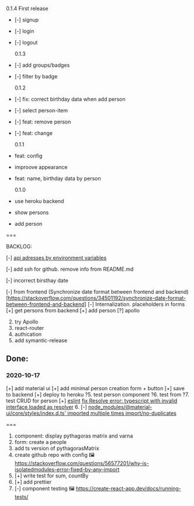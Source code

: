 0.1.4 First release

- [-] signup
- [-] login
- [-] logout

  0.1.3

- [-] add groups/badges
- [-] filter by badge

  0.1.2

- [-] fix: correct birthday data when add person
- [-] select person-item
- [-] feat: remove person
- [-] feat: change

  0.1.1

- feat: config
- improove appearance
- feat: name, birthday data by person

  0.1.0

- use heroku backend
- show persons
- add person

===

BACKLOG:

[-] [api adresses by environment variables](https://github.com/otmjka/pplmap-frontend/issues/1)

[-] add ssh for github. remove info from README.md

[-] incorrect birsthay date

[-] from frontend (Synchronize date format between frontend and backend)[https://stackoverflow.com/questions/34501192/synchronize-date-format-between-frontend-and-backend]
[-] Internalization. placeholders in forms
[+] get persons from backend
[+] add person
[?] apollo

2. try Apollo
3. react-router
4. authication
5. add symantic-release

## Done:

### 2020-10-17

[+] add material ui
[+] add minimal person creation form + button
[+] save to backend
[+] deploy to heroku
?5. test person component
?6. test from
?7. test CRUD for person
[+] [eslint](https://medium.com/@brygrill/create-react-app-with-typescript-eslint-prettier-and-github-actions-f3ce6a571c97)
[fix Resolve error: typescript with invalid interface loaded as resolver](https://stackoverflow.com/a/63451047/6028246) 6. [-] [node_modules/@material-ui/core/styles/index.d.ts' imported multiple times import/no-duplicates]()

===

1. component: display pythagoras matrix and varna
2. form: create a people
3. add ts version of pythagorasMatrix
4. create github repo with config
   🖼 https://stackoverflow.com/questions/56577201/why-is-isolatedmodules-error-fixed-by-any-import
5. [+] write test for sum, countBy
6. [+] add prettier
7. [-] component testing
   🖼 https://create-react-app.dev/docs/running-tests/
